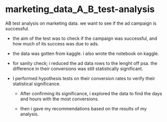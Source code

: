 # marketing_data_A_B_test-analysis
AB test analysis on marketing data. we want to see if the ad campaign is successful.

- the aim of the test was to check if the campaign was successful, and how much of its success was due to ads.

- the data was gotten from kaggle. i also wrote the notebook on kaggle.

- for sanity check; i reduced the ad data rows to the lenght off psa. the difference in their conversions was still statistically significant.

- I performed hypothesis tests on their conversion rates to verify their statistical significance.

  - After confirming its significance, i explored the data to find the days and hours with the most conversions.

  - then i gave my recommendations based on the results of my analysis.
